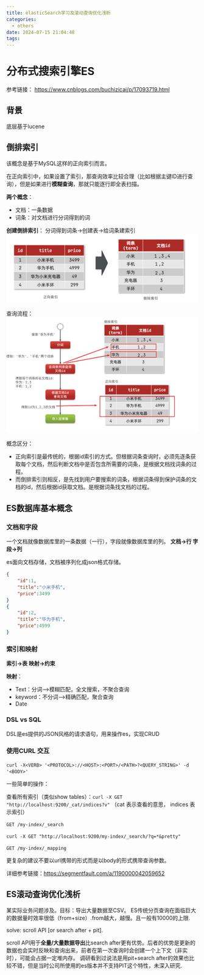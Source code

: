 ```yaml
---
title: elasticSearch学习及滚动查询优化浅析
categories:
  - others
date: 2024-07-15 21:04:48
tags:
---
```


<!-- more -->

# 分布式搜索引擎ES
参考链接：
https://www.cnblogs.com/buchizicai/p/17093719.html

## 背景
底层基于lucene

## 倒排索引
该概念是基于MySQL这样的正向索引而言。

在正向索引中，如果设置了索引，那查询效率比较合理（比如根据主键ID进行查询），但是如果进行**模糊查询**，那就只能逐行即全表扫描。

**两个概念**：

- 文档：一条数据
- 词条：对文档进行分词得到的词

**创建倒排索引**：
分词得到词条->创建表->给词条建索引
![](../img/2729274-20230205171751933-576636800.png)

查询流程：
![](../img/2729274-20230205171803916-704919285.png)

概念区分：

- 正向索引是最传统的，根据id索引的方式。但根据词条查询时，必须先逐条获取每个文档，然后判断文档中是否包含所需要的词条，是根据文档找词条的过程。
- 而倒排索引则相反，是先找到用户要搜索的词条，根据词条得到保护词条的文档的id，然后根据id获取文档。是根据词条找文档的过程。


## ES数据库基本概念

### 文档和字段
一个文档就像数据库里的一条数据（一行），字段就像数据库里的列。
**文档->行
字段->列**

es面向文档存储，文档被序列化成json格式存储。

```json
{
    "id":1,
    "title":"小米手机",
    "price":3499
}
{
    "id":2,
    "title":"华为手机",
    "price":4999
}

```

### 索引和映射
**索引->表
映射->约束**

**映射**：

- Text：分词——>模糊匹配，全文搜索，不聚合查询
- keyword：不分词——>精确匹配，聚合查询
- Date

### DSL vs SQL
DSL是es提供的JSON风格的请求语句，用来操作es，实现CRUD



### 使用CURL 交互

`curl -X<VERB> '<PROTOCOL>://<HOST>:<PORT>/<PATH>?<QUERY_STRING>' -d '<BODY>'`

一些简单的操作：

查看所有索引（类似show tables）：`curl -X GET "http://localhost:9200/_cat/indices?v"`
（cat 表示查看的意思， indices 表示索引）

`GET /my-index/_search`

`curl -X GET "http://localhost:9200/my-index/_search/?q=*&pretty"`

`GET /my-index/_mapping`



更复杂的建议不要以url携带的形式而是以body的形式携带查询参数。

详细参考链接：https://segmentfault.com/a/1190000042059652



## ES滚动查询优化浅析

某实际业务问题涉及。目标：导出大量数据至CSV。
ES传统分页查询在面临巨大的数据量时效率很低（from+size）.from越大，越慢。且一般有10000的上限.

solve: scroll API [or search after + pit].

scroll API用于**全量/大量数据导出**比search after更有优势。后者的优势是更新的数据也会实时反映和查询出来，前者在第一次查询时会创建一个上下文（非实时），可能会占据一定堆内存。
调研看到过说法是用pit+search after的效果也比较不错，但是当时公司所使用的es版本并不支持PIT这个特性，未深入研究.